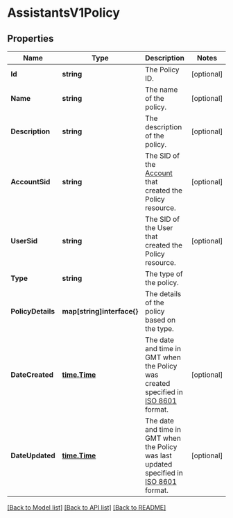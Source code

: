 # AssistantsV1Policy

## Properties

Name | Type | Description | Notes
------------ | ------------- | ------------- | -------------
**Id** | **string** | The Policy ID. |[optional] 
**Name** | **string** | The name of the policy. |[optional] 
**Description** | **string** | The description of the policy. |[optional] 
**AccountSid** | **string** | The SID of the [Account](https://www.twilio.com/docs/iam/api/account) that created the Policy resource. |[optional] 
**UserSid** | **string** | The SID of the User that created the Policy resource. |[optional] 
**Type** | **string** | The type of the policy. |
**PolicyDetails** | **map[string]interface{}** | The details of the policy based on the type. |
**DateCreated** | [**time.Time**](time.Time.md) | The date and time in GMT when the Policy was created specified in [ISO 8601](https://en.wikipedia.org/wiki/ISO_8601) format. |[optional] 
**DateUpdated** | [**time.Time**](time.Time.md) | The date and time in GMT when the Policy was last updated specified in [ISO 8601](https://en.wikipedia.org/wiki/ISO_8601) format. |[optional] 

[[Back to Model list]](../README.md#documentation-for-models) [[Back to API list]](../README.md#documentation-for-api-endpoints) [[Back to README]](../README.md)


